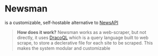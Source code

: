 # Newsman

is a customizable, self-hostable alternative to [NewsAPI](https://newsapi.org/)

> **How does it work?**
> Newsman works as a web-scraper, but not directly, it uses [DracoQL](https://github.com/aadv1k/dracoql) which is a query language built to web scrape, to store a declerative file for each site to be scraped. This makes the system modular and customizable

